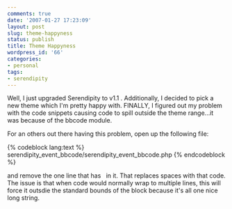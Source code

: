 ```yaml
---
comments: true
date: '2007-01-27 17:23:09'
layout: post
slug: theme-happyness
status: publish
title: Theme Happyness
wordpress_id: '66'
categories:
- personal
tags:
- serendipity
---
```


Well, I just upgraded Serendipity to v1.1 . Additionally, I decided to pick a new theme which I'm pretty happy with. FINALLY, I figured out my problem with the code snippets causing code to spill outside the theme range...it was because of the bbcode module. 

For an others out there having this problem, open up the following file:

{% codeblock lang:text %}
serendipity_event_bbcode/serendipity_event_bbcode.php
{% endcodeblock %}

and remove the one line that has &#160; in it. That replaces spaces with that code. The issue is that when code would normally wrap to multiple lines, this will force it outsdie the standard bounds of the block because it's all one nice long string. 
